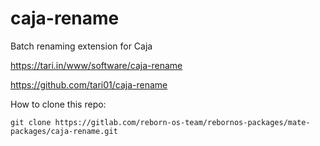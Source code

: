 # caja-rename

Batch renaming extension for Caja

https://tari.in/www/software/caja-rename

https://github.com/tari01/caja-rename

How to clone this repo:

```
git clone https://gitlab.com/reborn-os-team/rebornos-packages/mate-packages/caja-rename.git
```

